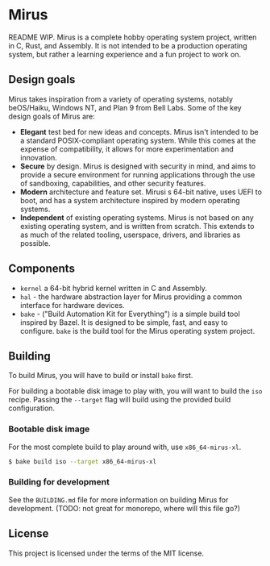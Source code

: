 # Mirus

README WIP. Mirus is a complete hobby operating system project, written in C,
Rust, and Assembly. It is not intended to be a production operating system,
but rather a learning experience and a fun project to work on.

## Design goals

Mirus takes inspiration from a variety of operating systems, notably
beOS/Haiku, Windows NT, and Plan 9 from Bell Labs. Some of the key design goals
of Mirus are:

- **Elegant** test bed for new ideas and concepts. Mirus isn't intended to be
a standard POSIX-compliant operating system. While this comes at the expense of
compatibility, it allows for more experimentation and innovation.
- **Secure** by design. Mirus is designed with security in mind, and aims to
provide a secure environment for running applications through the use of sandboxing, capabilities, and other security features.
- **Modern** architecture and feature set. Mirusi s 64-bit native, uses UEFI to boot, and has a system architecture inspired by modern operating systems.
- **Independent** of existing operating systems. Mirus is not based on any existing operating system, and is written from scratch. This extends to as much of the related tooling, userspace, drivers, and libraries as possible.

## Components

- `kernel` a 64-bit hybrid kernel written in C and Assembly.
- `hal` - the hardware abstraction layer for Mirus providing a common interface for hardware devices.
- `bake` - ("Build Automation Kit for Everything") is a simple build tool inspired by Bazel. It is designed to be simple, fast, and easy to configure. `bake` is the build tool for the Mirus operating system project.

## Building

To build Mirus, you will have to build or install `bake` first.

For building a bootable disk image to play with, you will want to build the
`iso` recipe. Passing the `--target` flag will build using the provided build
configuration.

### Bootable disk image

For the most complete build to play around with, use `x86_64-mirus-xl`.

```sh
$ bake build iso --target x86_64-mirus-xl
```

### Building for development

See the `BUILDING.md` file for more information on building Mirus for development. (TODO: not great for monorepo, where will this file go?)

## License

This project is licensed under the terms of the MIT license.
